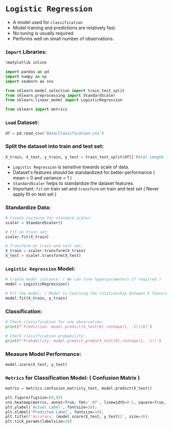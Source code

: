 # `Logistic Regression`

- A model used for `classification`
- Model training and predictions are relatively fast.
- No tuning is usually required.
- Performs well on small number of observations.

### `Import` Libraries:
```python
%matplotlib inline

import pandas as pd
import numpy as np
import seaborn as sns

from sklearn.model_selection import train_test_split
from sklearn.preprocessing import StandardScaler
from sklearn.linear_model import LogisticRegression

from sklearn import metrics
```

### `Load` Dataset:
```python
df = pd.read_csv('Data/Classification.csv')
```

### Split the dataset into train and test set:
```python
X_train, X_test, y_train, y_test = train_test_split(df[['Petal Length (cm)']], df['Species'], random_state=42)
```

- `Logistic Regression` is sensitive towards scale of data.
- Dataset's features should be standardized for better performance ( mean = 0 and variance = 1 )
- `StandardScaler` helps to standardize the dataset features.
- Important: `fit` on train set and `transform` on train and test set ( Never apply fit on test set )

### Standardize Data:
```python
# Create instance for standard scaler:
scaler = StandardScaler()

# Fit on train set:
scaler.fit(X_train)

# Transform on train and test set:
X_train = scaler.transform(X_train)
X_test = scaler.transform(X_test)
```

### `Logistic Regression` Model:
```python
# Create model instance: ( We can tune hyperparameters if required ) 
model = LogisticRegression()

# Fit the model: ( Model is learning the relationship between X features and y labels )
model.fit(X_train, y_train)
```

### Classification:
```python
# Check classification for one observation:
print(f'Prediction: model.predict(X_test[0].reshape(1, -1))[0]')

# Check classification probability:
print(f'Probability: model.predict_proba(X_test[0].reshape(1, -1))')
```

### Measure Model Performance:
```python
model.score(X_test, y_test)
```

### `Metrics` for Classification Model: ( Confusion Matrix )
```python
matrix = metrics.confusion_matrix(y_test, model.predict(X_test))

plt.figure(figsize=(9,9))
sns.heatmap(matrix, annot=True, fmt='.0f', linewidth=0.5, square=True, cmap='Blues');
plt.ylabel('Actual Label', fontsize=16);
plt.xlabel('Predicted Label', fontsize=16);
plt.title(f'Accuracy: {model.score(X_test, y_test)}', size=16);
plt.tick_params(labelsize=16)
```      
